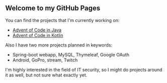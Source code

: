 ## Welcome to my GitHub Pages

You can find the projects that I'm currently working on:
 - [Advent of Code in Java](https://github.com/wildangerm/advent-of-code-2k18)
 - [Advent of Code in Kotlin](https://github.com/wildangerm/advent-of-code-2k18-kt)
 
Also I have two more projects planned in keywords:
 - Spring-boot webapp, MySQL, Thymeleaf, Google OAuth
 - Android, GoPro, stream, Twitch

I'm highly interested in the field of IT security, so I might do projects around it as well, but not sure what exactly yet.
